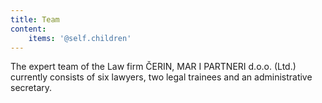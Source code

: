 ```yaml
---
title: Team
content:
    items: '@self.children'
---
```


The expert team of the Law firm ČERIN, MAR I PARTNERI d.o.o. (Ltd.) currently consists of six lawyers, two legal trainees and an administrative secretary.